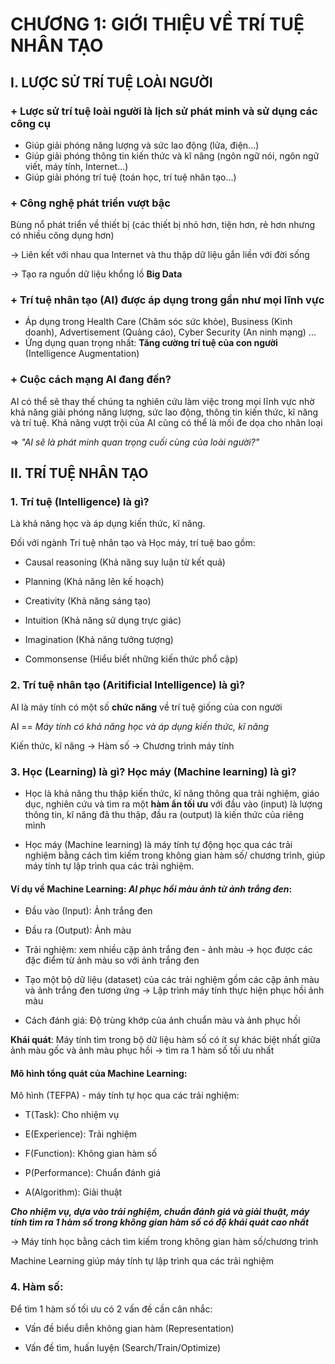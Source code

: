 # CHƯƠNG 1: GIỚI THIỆU VỀ TRÍ TUỆ NHÂN TẠO
## I. LƯỢC SỬ TRÍ TUỆ LOÀI NGƯỜI
### + Lược sử trí tuệ loài người là lịch sử **phát minh và sử dụng các công cụ**
- Giúp giải phóng năng lượng và sức lao động (lửa, điện...)
- Giúp giải phóng thông tin kiến thức và kĩ năng (ngôn ngữ nói, ngôn ngữ viết, máy tính, Internet...)
- Giúp giải phóng trí tuệ (toán học, trí tuệ nhân tạo...)
### + Công nghệ phát triển vượt bậc
 Bùng nổ phát triển về thiết bị (các thiết bị nhỏ hơn, tiện hơn, rẻ hơn nhưng có nhiều công dụng hơn)

-> Liên kết với nhau qua Internet và thu thập dữ liệu gắn liền với đời sống 

-> Tạo ra nguồn dữ liệu khổng lồ **Big Data**
### + Trí tuệ nhân tạo (AI) được áp dụng trong gần như mọi lĩnh vực
- Áp dụng trong Health Care (Chăm sóc sức khỏe), Business (Kinh doanh), Advertisement (Quảng cáo), Cyber Security (An ninh mạng) ...
- Ứng dụng quan trọng nhất: **Tăng cường trí tuệ của con người** (Intelligence Augmentation)
### + Cuộc cách mạng AI đang đến?
AI có thể sẽ thay thế chúng ta nghiên cứu làm việc trong mọi lĩnh vực nhờ khả năng giải phóng năng lượng, sức lao động, thông tin kiến 
thức, kĩ năng và trí tuệ.
Khả năng vượt trội của AI cũng có thể là mối đe dọa cho nhân loại

=> *"AI sẽ là phát minh quan trọng cuối cùng của loài người?"*

## II. TRÍ TUỆ NHÂN TẠO
### 1. Trí tuệ (Intelligence) là gì?
Là khả năng học và áp dụng kiến thức, kĩ năng.

Đối với ngành Trí tuệ nhân tạo và Học máy, trí tuệ bao gồm:

- Causal reasoning (Khả năng suy luận từ kết quả)

- Planning (Khả năng lên kế hoạch)

- Creativity (Khả năng sáng tạo)

- Intuition (Khả năng sử dụng trực giác)

- Imagination (Khả năng tưởng tượng)

- Commonsense (Hiểu biết những kiến thức phổ cập)

### 2. Trí tuệ nhân tạo (Aritificial Intelligence) là gì?
AI là máy tính có một số **chức năng** về trí tuệ giống của con người

AI == *Máy tính có khả năng học và áp dụng kiến thức, kĩ năng* 

Kiến thức, kĩ năng -> Hàm số -> Chương trình máy tính

### 3. Học (Learning) là gì? Học máy (Machine learning) là gì?
- Học là khả năng thu thập kiến thức, kĩ năng thông qua trải nghiệm, giáo dục, nghiên cứu và tìm ra một **hàm ẩn tối ưu** với đầu vào (input)
là lượng thông tin, kĩ năng đã thu thập, đầu ra (output) là kiến thức của riêng mình

- Học máy (Machine learning) là máy tính tự động học qua các trải nghiệm bằng cách tìm kiếm trong không gian hàm số/ chương trình, giúp 
máy tính tự lập trình qua các trải nghiệm.

#### Ví dụ về Machine Learning: *AI phục hồi màu ảnh từ ảnh trắng đen*:
- Đầu vào (Input): Ảnh trắng đen 

- Đầu ra (Output): Ảnh màu

- Trải nghiệm: xem nhiều cặp ảnh trắng đen - ảnh màu -> học được các đặc điểm từ ảnh màu so với ảnh trắng đen 

- Tạo một bộ dữ liệu (dataset) của các trải nghiệm gồm các cặp ảnh màu và ảnh trắng đen tương ứng -> Lập trình máy tính thực hiện phục 
hồi ảnh màu

- Cách đánh giá: Độ trùng khớp của ảnh chuẩn màu và ảnh phục hồi

**Khái quát**: Máy tính tìm trong bộ dữ liệu hàm số có ít sự khác biệt nhất giữa ảnh màu gốc và ảnh màu phục hồi -> tìm ra 1 hàm số tối ưu nhất

#### Mô hình tổng quát của Machine Learning:
Mô hình (TEFPA) - máy tính tự học qua các trải nghiệm:

- T(Task): Cho nhiệm vụ

- E(Experience): Trải nghiệm

- F(Function): Không gian hàm số

- P(Performance): Chuẩn đánh giá

- A(Algorithm): Giải thuật

**_Cho nhiệm vụ, dựa vào trải nghiệm, chuẩn đánh giá và giải thuật, máy tính tìm ra 1 hàm số trong không gian hàm số có độ khái quát 
cao nhất_**

-> Máy tính học bằng cách tìm kiếm trong không gian hàm số/chương trình 

   Machine Learning giúp máy tính tự lập trình qua các trải nghiệm

### 4. Hàm số:
Để tìm 1 hàm số tối ưu có 2 vấn đề cần cân nhắc:

+ Vấn đề biểu diễn không gian hàm (Representation)

+ Vấn đề tìm, huấn luyện (Search/Train/Optimize)

